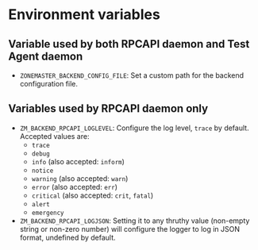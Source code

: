 # Environment variables

## Variable used by both RPCAPI daemon and Test Agent daemon

* `ZONEMASTER_BACKEND_CONFIG_FILE`: Set a custom path for the backend
  configuration file.

## Variables used by RPCAPI daemon only

* `ZM_BACKEND_RPCAPI_LOGLEVEL`: Configure the log level, `trace` by default.
  Accepted values are:
  * `trace`
  * `debug`
  * `info` (also accepted: `inform`)
  * `notice`
  * `warning` (also accepted: `warn`)
  * `error` (also accepted: `err`)
  * `critical` (also accepted: `crit`, `fatal`)
  * `alert`
  * `emergency`
* `ZM_BACKEND_RPCAPI_LOGJSON`: Setting it to any thruthy value (non-empty
  string or non-zero number) will configure the logger to log in JSON format,
  undefined by default.
